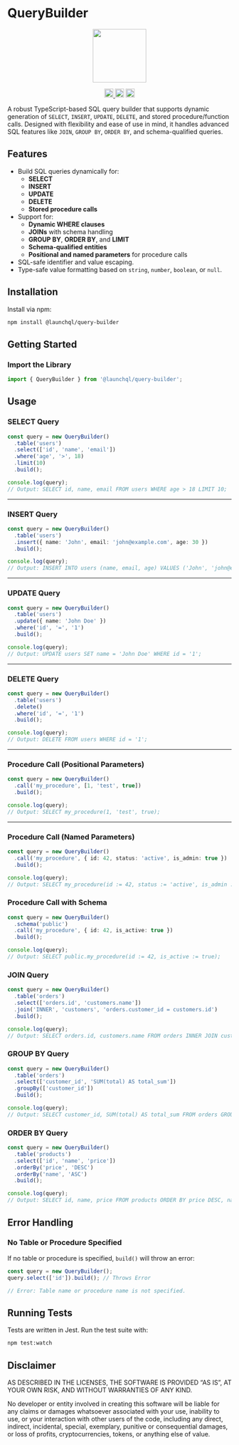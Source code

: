# QueryBuilder

<p align="center" width="100%">
  <img height="120" src="https://github.com/launchql/pgsql-parser/assets/545047/6440fa7d-918b-4a3b-8d1b-755d85de8bea" />
</p>

<p align="center" width="100%">
  <a href="https://github.com/launchql/launchql-2.0/actions/workflows/run-tests.yaml">
    <img height="20" src="https://github.com/launchql/launchql-2.0/actions/workflows/run-tests.yaml/badge.svg" />
  </a>
   <a href="https://github.com/launchql/launchql-2.0/blob/main/LICENSE-MIT"><img height="20" src="https://img.shields.io/badge/license-MIT-blue.svg"/></a>
   <a href="https://www.npmjs.com/package/@launchql/query-builder"><img height="20" src="https://img.shields.io/github/package-json/v/launchql/launchql-2.0?filename=packages%2Fquery-builder%2Fpackage.json"/></a>
</p>

A robust TypeScript-based SQL query builder that supports dynamic generation of `SELECT`, `INSERT`, `UPDATE`, `DELETE`, and stored procedure/function calls. Designed with flexibility and ease of use in mind, it handles advanced SQL features like `JOIN`, `GROUP BY`, `ORDER BY`, and schema-qualified queries.

## Features

- Build SQL queries dynamically for:
  - **SELECT**
  - **INSERT**
  - **UPDATE**
  - **DELETE**
  - **Stored procedure calls**
- Support for:
  - **Dynamic WHERE clauses**
  - **JOINs** with schema handling
  - **GROUP BY**, **ORDER BY**, and **LIMIT**
  - **Schema-qualified entities**
  - **Positional and named parameters** for procedure calls
- SQL-safe identifier and value escaping.
- Type-safe value formatting based on `string`, `number`, `boolean`, or `null`.

## Installation

Install via npm:

```sh
npm install @launchql/query-builder
```

## Getting Started

### Import the Library

```ts
import { QueryBuilder } from '@launchql/query-builder';
```

## Usage

### SELECT Query

```ts
const query = new QueryBuilder()
  .table('users')
  .select(['id', 'name', 'email'])
  .where('age', '>', 18)
  .limit(10)
  .build();

console.log(query);
// Output: SELECT id, name, email FROM users WHERE age > 18 LIMIT 10;
```

---

### INSERT Query

```ts
const query = new QueryBuilder()
  .table('users')
  .insert({ name: 'John', email: 'john@example.com', age: 30 })
  .build();

console.log(query);
// Output: INSERT INTO users (name, email, age) VALUES ('John', 'john@example.com', 30);
```

---

### UPDATE Query

```ts
const query = new QueryBuilder()
  .table('users')
  .update({ name: 'John Doe' })
  .where('id', '=', '1')
  .build();

console.log(query);
// Output: UPDATE users SET name = 'John Doe' WHERE id = '1';
```

---

### DELETE Query

```ts
const query = new QueryBuilder()
  .table('users')
  .delete()
  .where('id', '=', '1')
  .build();

console.log(query);
// Output: DELETE FROM users WHERE id = '1';
```

---

### Procedure Call (Positional Parameters)

```ts
const query = new QueryBuilder()
  .call('my_procedure', [1, 'test', true])
  .build();

console.log(query);
// Output: SELECT my_procedure(1, 'test', true);
```

---

### Procedure Call (Named Parameters)

```ts
const query = new QueryBuilder()
  .call('my_procedure', { id: 42, status: 'active', is_admin: true })
  .build();

console.log(query);
// Output: SELECT my_procedure(id := 42, status := 'active', is_admin := true);
```

### Procedure Call with Schema

```ts
const query = new QueryBuilder()
  .schema('public')
  .call('my_procedure', { id: 42, is_active: true })
  .build();

console.log(query);
// Output: SELECT public.my_procedure(id := 42, is_active := true);
```

### JOIN Query

```ts
const query = new QueryBuilder()
  .table('orders')
  .select(['orders.id', 'customers.name'])
  .join('INNER', 'customers', 'orders.customer_id = customers.id')
  .build();

console.log(query);
// Output: SELECT orders.id, customers.name FROM orders INNER JOIN customers ON orders.customer_id = customers.id;
```

### GROUP BY Query

```ts
const query = new QueryBuilder()
  .table('orders')
  .select(['customer_id', 'SUM(total) AS total_sum'])
  .groupBy(['customer_id'])
  .build();

console.log(query);
// Output: SELECT customer_id, SUM(total) AS total_sum FROM orders GROUP BY customer_id;
```

### ORDER BY Query

```ts
const query = new QueryBuilder()
  .table('products')
  .select(['id', 'name', 'price'])
  .orderBy('price', 'DESC')
  .orderBy('name', 'ASC')
  .build();

console.log(query);
// Output: SELECT id, name, price FROM products ORDER BY price DESC, name ASC;
```

## Error Handling

### No Table or Procedure Specified

If no table or procedure is specified, `build()` will throw an error:

```ts
const query = new QueryBuilder();
query.select(['id']).build(); // Throws Error

// Error: Table name or procedure name is not specified.
```

## Running Tests

Tests are written in Jest. Run the test suite with:

```sh
npm test:watch
```

## Disclaimer

AS DESCRIBED IN THE LICENSES, THE SOFTWARE IS PROVIDED “AS IS”, AT YOUR OWN RISK, AND WITHOUT WARRANTIES OF ANY KIND.

No developer or entity involved in creating this software will be liable for any claims or damages whatsoever associated with your use, inability to use, or your interaction with other users of the code, including any direct, indirect, incidental, special, exemplary, punitive or consequential damages, or loss of profits, cryptocurrencies, tokens, or anything else of value.
